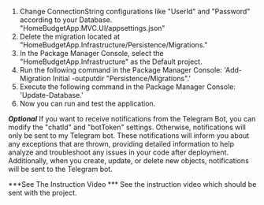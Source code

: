 1. Change ConnectionString configurations like "UserId" and "Password" according to your Database. "HomeBudgetApp.MVC.UI/appsettings.json"
2. Delete the migration located at "HomeBudgetApp.Infrastructure/Persistence/Migrations."
3. In the Package Manager Console, select the "HomeBudgetApp.Infrastructure" as the Default project.
4. Run the following command in the Package Manager Console: 'Add-Migration Initial -outputdir "Persistence/Migrations".'
5. Execute the following command in the Package Manager Console: 'Update-Database.'
6. Now you can run and test the application.

***Optional***
If you want to receive notifications from the Telegram Bot, you can modify the "chatId" and "botToken" settings. 
Otherwise, notifications will only be sent to my Telegram bot. These notifications will inform you about any exceptions that are thrown, 
providing detailed information to help analyze and troubleshoot any issues in your code after deployment. 
Additionally, when you create, update, or delete new objects, notifications will be sent to the Telegram bot.

***See The Instruction Video ***
See the instruction video which should be sent with the project.